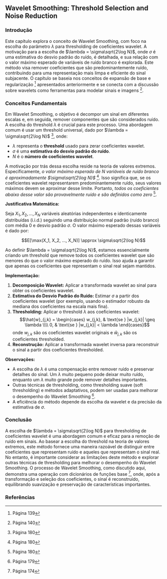 ## Wavelet Smoothing: Threshold Selection and Noise Reduction

### Introdução
Este capítulo explora o conceito de Wavelet Smoothing, com foco na escolha do parâmetro $\lambda$ para thresholding de coeficientes wavelet. A motivação para a escolha de $\lambda = \sigma\sqrt{2\log N}$, onde $\sigma$ é uma estimativa do desvio padrão do ruído, é detalhada, e sua relação com o valor máximo esperado de variáveis de ruído branco é explorada. Este método visa remover coeficientes que são predominantemente ruído, contribuindo para uma representação mais limpa e eficiente do sinal subjacente. O capítulo se baseia nos conceitos de expansão de base e regularização [^5] apresentados anteriormente e se conecta com a discussão sobre wavelets como ferramentas para modelar sinais e imagens [^140].

### Conceitos Fundamentais
Em Wavelet Smoothing, o objetivo é decompor um sinal em diferentes escalas e, em seguida, remover componentes que são considerados ruído. A escolha do threshold $\lambda$ é crucial para este processo. Uma abordagem comum é usar um threshold universal, dado por $\lambda = \sigma\sqrt{2\log N}$ [^180], onde:
*   $\lambda$ representa o **threshold** usado para zerar coeficientes wavelet.
*   $\sigma$ é uma **estimativa do desvio padrão do ruído**.
*   $N$ é o **número de coeficientes wavelet**.

A motivação por trás dessa escolha reside na teoria de valores extremos. Especificamente, *o valor máximo esperado de N variáveis de ruído branco é aproximadamente $\sigma\sqrt{2\log N}$* [^180]. Isso significa que, se os coeficientes wavelet representarem predominantemente ruído, seus valores máximos devem se aproximar desse limite. Portanto, *todos os coeficientes abaixo desse valor são provavelmente ruído e são definidos como zero* [^180].

**Justificativa Matemática:**

Seja $X_1, X_2, ..., X_N$ variáveis aleatórias independentes e identicamente distribuídas (i.i.d.) seguindo uma distribuição normal padrão (ruído branco) com média 0 e desvio padrão $\sigma$. O valor máximo esperado dessas variáveis é dado por:

$$E[\max(X_1, X_2, ..., X_N)] \approx \sigma\sqrt{2\log N}$$

Ao definir $\lambda = \sigma\sqrt{2\log N}$, estamos essencialmente criando um threshold que remove todos os coeficientes wavelet que são menores do que o valor máximo esperado do ruído. Isso ajuda a garantir que apenas os coeficientes que representam o sinal real sejam mantidos.

**Implementação:**

1.  **Decomposição Wavelet:** Aplicar a transformada wavelet ao sinal para obter os coeficientes wavelet.
2.  **Estimativa do Desvio Padrão do Ruído:** Estimar $\sigma$ a partir dos coeficientes wavelet (por exemplo, usando o estimador robusto da mediana dos coeficientes na escala mais fina).
3.  **Thresholding:** Aplicar o threshold $\lambda$ aos coeficientes wavelet:
    $$\hat{w}_{j,k} =
    \begin{cases}
      w_{j,k}, & \text{se } |w_{j,k}| \geq \lambda \\\\
      0, & \text{se } |w_{j,k}| < \lambda
    \end{cases}$$
    onde $w_{j,k}$ são os coeficientes wavelet originais e $\hat{w}_{j,k}$ são os coeficientes thresholded.
4.  **Reconstrução:** Aplicar a transformada wavelet inversa para reconstruir o sinal a partir dos coeficientes thresholded.

**Observações:**

*   A escolha de $\lambda$ é uma compensação entre remover ruído e preservar detalhes do sinal. Um $\lambda$ muito pequeno pode deixar muito ruído, enquanto um $\lambda$ muito grande pode remover detalhes importantes.
*   Outras técnicas de thresholding, como thresholding suave (soft thresholding) e métodos adaptativos, podem ser usadas para melhorar o desempenho do Wavelet Smoothing [^179].
*   A eficiência do método depende da escolha da wavelet e da precisão da estimativa de $\sigma$.

### Conclusão
A escolha de $\lambda = \sigma\sqrt{2\log N}$ para thresholding de coeficientes wavelet é uma abordagem comum e eficaz para a remoção de ruído em sinais. Ao basear a escolha do threshold na teoria de valores extremos, este método fornece uma maneira razoável de distinguir entre coeficientes que representam ruído e aqueles que representam o sinal real. No entanto, é importante considerar as limitações deste método e explorar outras técnicas de thresholding para melhorar o desempenho do Wavelet Smoothing. O processo de Wavelet Smoothing, como discutido aqui, demonstra uma operação com dicionários de funções base [^174], onde, após a transformação e seleção dos coeficientes, o sinal é reconstruído, equilibrando suavização e preservação de características importantes.

### Referências
[^5]: Página 139
[^140]: Página 140
[^174]: Página 174
[^179]: Página 179
[^180]: Página 180
<!-- END -->
